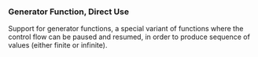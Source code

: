 ### Generator Function, Direct Use

Support for generator functions, a special variant of functions where the control flow can be paused and resumed, in order to produce sequence of values (either finite or infinite).
